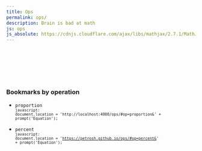 ```yaml
---
title: Ops
permalink: ops/
description: Brain is bad at math
js: ops
js_absolute: https://cdnjs.cloudflare.com/ajax/libs/mathjax/2.7.1/MathJax.js?config=TeX-MML-AM_CHTML
---
```

<div id="result" style="padding:3em;"></div>

### Bookmarks by operation

- `proportion`<br>
	<small><code>javascript: document.location = 'http://localhost:4000/ops/#op=proportion&' + prompt('Equation');</code></small>

- `percent`<br>
	<small><code>javascript: document.location = 'https://petrosh.github.io/ops/#op=percent&' + prompt('Equation');</code></small>
